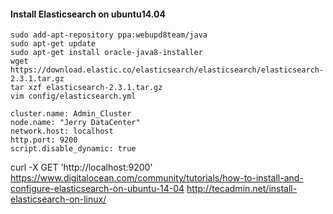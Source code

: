 #### Install Elasticsearch on ubuntu14.04
```
sudo add-apt-repository ppa:webupd8team/java
sudo apt-get update
sudo apt-get install oracle-java8-installer
wget https://download.elastic.co/elasticsearch/elasticsearch/elasticsearch-2.3.1.tar.gz
tar xzf elasticsearch-2.3.1.tar.gz
vim config/elasticsearch.yml
```
```
cluster.name: Admin_Cluster
node.name: "Jerry DataCenter"
network.host: localhost
http.port: 9200
script.disable_dynamic: true
```
curl -X GET 'http://localhost:9200'
https://www.digitalocean.com/community/tutorials/how-to-install-and-configure-elasticsearch-on-ubuntu-14-04
http://tecadmin.net/install-elasticsearch-on-linux/
